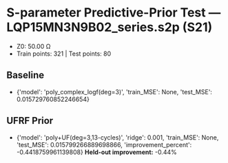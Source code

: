 # S-parameter Predictive-Prior Test — LQP15MN3N9B02_series.s2p (S21)
- Z0: 50.00 Ω
- Train points: 321  |  Test points: 80

## Baseline
- {'model': 'poly_complex_logf(deg=3)', 'train_MSE': None, 'test_MSE': 0.015729760852246654}

## UFRF Prior
- {'model': 'poly+UF(deg=3,13-cycles)', 'ridge': 0.001, 'train_MSE': None, 'test_MSE': 0.015799266889698866, 'improvement_percent': -0.4418759961139808}
**Held-out improvement:** -0.44%